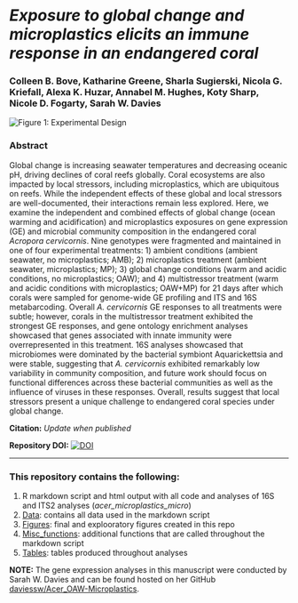 # *Exposure to global change and microplastics elicits an immune response in an endangered coral*

### Colleen B. Bove, Katharine Greene, Sharla Sugierski, Nicola G. Kriefall, Alexa K. Huzar, Annabel M. Hughes, Koty Sharp, Nicole D. Fogarty, Sarah W. Davies

![Figure 1: Experimental Design](https://github.com/seabove7/acer_microplastics/blob/main/Figures/Figure1_ExpDesign.jpg?raw=true)


### **Abstract**   
Global change is increasing seawater temperatures and decreasing oceanic pH, driving declines of coral reefs globally. Coral ecosystems are also impacted by local stressors, including microplastics, which are ubiquitous on reefs. While the independent effects of these global and local stressors are well-documented, their interactions remain less explored. Here, we examine the independent and combined effects of global change (ocean warming and acidification) and microplastics exposures on gene expression (GE) and microbial community composition in the endangered coral *Acropora cervicornis*. Nine genotypes were fragmented and maintained in one of four experimental treatments: 1) ambient conditions (ambient seawater, no microplastics; AMB); 2) microplastics treatment (ambient seawater, microplastics; MP); 3) global change conditions (warm and acidic conditions, no microplastics; OAW); and 4) multistressor treatment (warm and acidic conditions with microplastics; OAW+MP) for 21 days after which corals were sampled for genome-wide GE profiling and ITS and 16S metabarcoding. Overall *A. cervicornis* GE responses to all treatments were subtle; however, corals in the multistressor treatment exhibited the strongest GE responses, and gene ontology enrichment analyses showcased that genes associated with innate immunity were overrepresented in this treatment. 16S analyses showcased that microbiomes were dominated by the bacterial symbiont Aquarickettsia and were stable, suggesting that *A. cervicornis* exhibited remarkably low variability in community composition, and future work should focus on functional differences across these bacterial communities as well as the influence of viruses in these responses. Overall, results suggest that local stressors present a unique challenge to endangered coral species under global change.

**Citation:** *Update when published*

**Repository DOI:** [![DOI](https://zenodo.org/badge/510886822.svg)](https://zenodo.org/badge/latestdoi/510886822)


---

### This repository contains the following:
1. R markdown script and html output with all code and analyses of 16S and ITS2 analyses (*acer_microplastics_micro*)
2. [Data](https://github.com/seabove7/acer_microplastics/tree/main/Data): contains all data used in the markdown script
3. [Figures](https://github.com/seabove7/acer_microplastics/tree/main/Figures): final and explooratory figures created in this repo
4. [Misc_functions](https://github.com/seabove7/acer_microplastics/tree/main/Misc_functions): additional functions that are called throughout the markdown script
5. [Tables](https://github.com/seabove7/acer_microplastics/tree/main/Tables): tables produced throughout analyses


**NOTE:** The gene expression analyses in this manuscript were conducted by Sarah W. Davies and can be found hosted on her GitHub [daviessw/Acer_OAW-Microplastics](https://github.com/daviessw/Acer_OAW-Microplastics).
